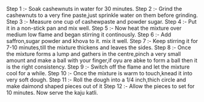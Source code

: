 Step 1 :- Soak cashewnuts in water for 30 minutes.
Step 2 :- Grind the cashewnuts to a very fine paste,just sprinkle water on them before grinding.
Step 3 :- Measure one cup of cashewpaste and powder sugar.
Step 4 :- Put it in a non-stick pan and mix well.
Step 5 :- Now heat the mixture over medium low flame and began stirring it continously.
Step 6 :- Add saffron,sugar powder and khova to it. mix it well.
Step 7 :- Keep stirring it for 7-10 minutes,till the mixture thickens and leaves the sides.
Step 8 :- Once the mixture forms a lump and gathers in the centre,pinch a very small amount and make a ball with your finger,if oyu are abke to form a ball then it is the right consistency.
Step 9 :- Switch off the flame and let the mixture cool for a while.
Step 10 :- Once the mixture is warm to touch,knead it into very soft dough.
Step 11 :- Roll the dough into a 1/4 inch,thich circle and make daimond shaped pieces out of it 
Step 12 :- Allow the pieces to set for 10 minutes. Now serve the kaju katli.